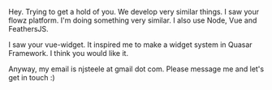 Hey. Trying to get a hold of you. We develop very similar things. I saw your flowz platform. I'm doing something very similar.  I also use Node, Vue and FeathersJS.

I saw your vue-widget. It inspired me to make a widget system in Quasar Framework. I think you would like it.

Anyway, my email is njsteele at gmail dot com.  Please message me and let's get in touch :)

